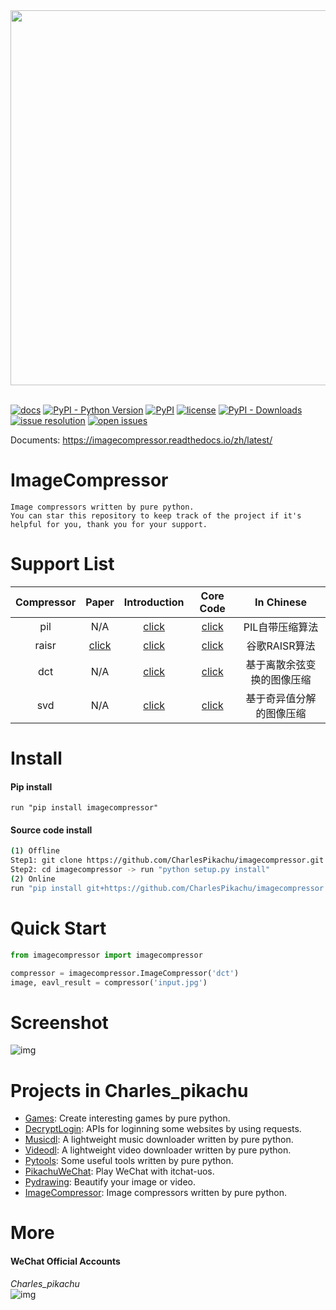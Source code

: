 <div align="center">
  <img src="./docs/logo.png" width="600"/>
</div>
<br />

[![docs](https://img.shields.io/badge/docs-latest-blue)](https://imagecompressor.readthedocs.io/zh/latest/)
[![PyPI - Python Version](https://img.shields.io/pypi/pyversions/imagecompressor)](https://pypi.org/project/imagecompressor/)
[![PyPI](https://img.shields.io/pypi/v/imagecompressor)](https://pypi.org/project/imagecompressor)
[![license](https://img.shields.io/github/license/CharlesPikachu/imagecompressor.svg)](https://github.com/CharlesPikachu/imagecompressor/blob/master/LICENSE)
[![PyPI - Downloads](https://pepy.tech/badge/imagecompressor)](https://pypi.org/project/imagecompressor/)
[![issue resolution](https://isitmaintained.com/badge/resolution/CharlesPikachu/imagecompressor.svg)](https://github.com/CharlesPikachu/imagecompressor/issues)
[![open issues](https://isitmaintained.com/badge/open/CharlesPikachu/imagecompressor.svg)](https://github.com/CharlesPikachu/imagecompressor/issues)

Documents: https://imagecompressor.readthedocs.io/zh/latest/


# ImageCompressor
```
Image compressors written by pure python.
You can star this repository to keep track of the project if it's helpful for you, thank you for your support.
```


# Support List
|   Compressor         |      Paper                                          | Introduction                                                  | Core Code                                                | In Chinese                    |
|   :----:             |      :----:                                         | :----:                                                        | :----:                                                   | :----:                        |
|   pil                |      N/A                                            | [click]()                                                     | [click](./imagecompressor/modules/compressors/pil.py)   | PIL自带压缩算法               |
|   raisr              |      [click](https://arxiv.org/pdf/1606.01299.pdf)  | [click]()                                                     | [click](./imagecompressor/modules/compressors/raisr.py) | 谷歌RAISR算法                 |
|   dct                |      N/A                                            | [click]()                                                     | [click](./imagecompressor/modules/compressors/dct.py)   | 基于离散余弦变换的图像压缩    |
|   svd                |      N/A                                            | [click]()                                                     | [click](./imagecompressor/modules/compressors/svd.py)   | 基于奇异值分解的图像压缩      |


# Install

#### Pip install
```
run "pip install imagecompressor"
```

#### Source code install
```sh
(1) Offline
Step1: git clone https://github.com/CharlesPikachu/imagecompressor.git
Step2: cd imagecompressor -> run "python setup.py install"
(2) Online
run "pip install git+https://github.com/CharlesPikachu/imagecompressor.git@master"
```


# Quick Start
```python
from imagecompressor import imagecompressor

compressor = imagecompressor.ImageCompressor('dct')
image, eavl_result = compressor('input.jpg')
```


# Screenshot
![img](./docs/screenshot.png)


# Projects in Charles_pikachu
- [Games](https://github.com/CharlesPikachu/Games): Create interesting games by pure python.
- [DecryptLogin](https://github.com/CharlesPikachu/DecryptLogin): APIs for loginning some websites by using requests.
- [Musicdl](https://github.com/CharlesPikachu/musicdl): A lightweight music downloader written by pure python.
- [Videodl](https://github.com/CharlesPikachu/videodl): A lightweight video downloader written by pure python.
- [Pytools](https://github.com/CharlesPikachu/pytools): Some useful tools written by pure python.
- [PikachuWeChat](https://github.com/CharlesPikachu/pikachuwechat): Play WeChat with itchat-uos.
- [Pydrawing](https://github.com/CharlesPikachu/pydrawing): Beautify your image or video.
- [ImageCompressor](https://github.com/CharlesPikachu/imagecompressor): Image compressors written by pure python.


# More
#### WeChat Official Accounts
*Charles_pikachu*  
![img](./docs/pikachu.jpg)
